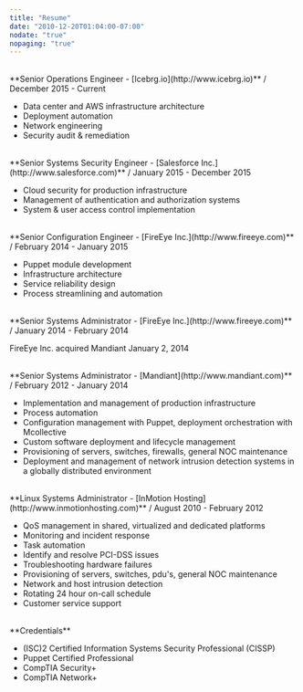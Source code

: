 ```yaml
---
title: "Resume"
date: "2010-12-20T01:04:00-07:00"
nodate: "true"
nopaging: "true"
---
```

<br>
**Senior Operations Engineer - [Icebrg.io](http://www.icebrg.io)** / December 2015 - Current<br>

* Data center and AWS infrastructure architecture
* Deployment automation
* Network engineering
* Security audit & remediation

<br>
**Senior Systems Security Engineer - [Salesforce Inc.](http://www.salesforce.com)** / January 2015 - December 2015<br>

* Cloud security for production infrastructure
* Management of authentication and authorization systems
* System & user access control implementation

<br>
**Senior Configuration Engineer - [FireEye Inc.](http://www.fireeye.com)** / February 2014 - January 2015<br>

* Puppet module development
* Infrastructure architecture 
* Service reliability design
* Process streamlining and automation

<br>
**Senior Systems Administrator - [FireEye Inc.](http://www.fireeye.com)** / January 2014 - February 2014<br>

FireEye Inc. acquired Mandiant January 2, 2014

<br>
**Senior Systems Administrator - [Mandiant](http://www.mandiant.com)** / February 2012 - January 2014<br> 

* Implementation and management of production infrastructure
* Process automation
* Configuration management with Puppet, deployment orchestration with Mcollective
* Custom software deployment and lifecycle management
* Provisioning of servers, switches, firewalls, general NOC maintenance
* Deployment and management of network intrusion detection systems in a globally distributed environment

<br>
**Linux Systems Administrator - [InMotion Hosting](http://www.inmotionhosting.com)** / August 2010 - February 2012<br>

* QoS management in shared, virtualized and dedicated platforms
* Monitoring and incident response
* Task automation
* Identify and resolve PCI-DSS issues
* Troubleshooting hardware failures
* Provisioning of servers, switches, pdu's, general NOC maintenance
* Network and host intrusion detection
* Rotating 24 hour on-call schedule
* Customer service support

<br>
**Credentials**<br>

* (ISC)2 Certified Information Systems Security Professional (CISSP)
* Puppet Certified Professional
* CompTIA Security+
* CompTIA Network+

<br>
<a href="/files/eric_holzbach.pdf"><i class="fa fa-file-pdf-o fa-4x"></i></a>

